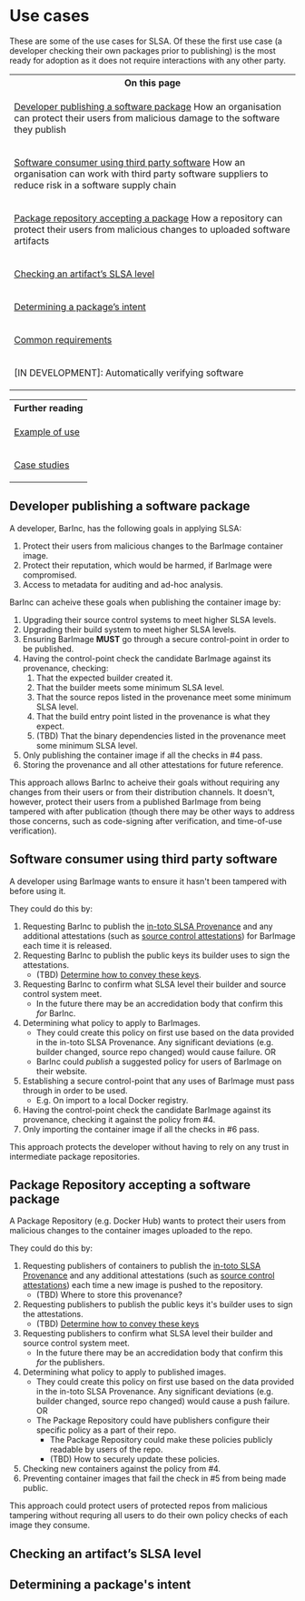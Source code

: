 # Use cases

<span class="subtitle">

These are some of the use cases for SLSA.  Of these the first use case (a developer checking
their own packages prior to publishing) is the most ready for adoption as it does not require
interactions with any other party.

</span>

<table class="link-tree">
<th>On this page</th>
<tr>
<td>

[Developer publishing a software package](#developer-publishing-a-software-package)
How an organisation can protect their users from malicious damage to the software they publish

</td>
</tr>
<tr>
<td>

[Software consumer using third party software](#software-consumer-using-third-party-software)
How an organisation can work with third party software suppliers to reduce risk in a software supply chain

</td>
</tr>
<tr>
<td>

[Package repository accepting a package](#package-repository-accepting-a-software-package)
How a repository can protect their users from malicious changes to uploaded software artifacts
</td>
</tr>
<tr>
<td>

[Checking an artifact’s SLSA level](#checking-an-artifacts-slsa-level)

</td>
</tr>
<tr>
<td>

[Determining a package’s intent](#determining-a-packages-intent)

</td>
</tr>
<tr>
<td>

[Common requirements](#common-requirements)

</td>
</tr>
<tr>
<td>

[IN DEVELOPMENT]: Automatically verifying software
</td>
</tr>

</table>

<table class="link-tree">
<th>Further reading</th>
<tr>
<td>

[Example of use](/example.md)

</td>
</tr>
<tr>
<td>

[Case studies](https://github.com/slsa-framework/slsa/tree/main/case-studies)

</td>
</tr>

</table>

## Developer publishing a software package

A developer, BarInc, has the following goals in applying SLSA:

1.  Protect their users from malicious changes to the BarImage container image.
2.  Protect their reputation, which would be harmed, if BarImage were compromised.
3.  Access to metadata for auditing and ad-hoc analysis.

BarInc can acheive these goals when publishing the container image by:

1.  Upgrading their source control systems to meet higher SLSA levels.
2.  Upgrading their build system to meet higher SLSA levels.
3.  Ensuring BarImage **MUST** go through a secure control-point in order to be published.
4.  Having the control-point check the candidate BarImage against its provenance, checking:
    1.  That the expected builder created it.
    2.  That the builder meets some minimum SLSA level.
    3.  That the source repos listed in the provenance meet some minimum SLSA level.
    4.  That the build entry point listed in the provenance is what they expect.
    5.  (TBD) That the binary dependencies listed in the provenance meet some minimum SLSA level.
5.  Only publishing the container image if all the checks in #4 pass.
6.  Storing the provenance and all other attestations for future reference.

This approach allows BarInc to acheive their goals without requiring any changes from their users
or from their distribution channels.  It doesn't, however, protect their users from a published
BarImage from being tampered with after publication (though there may be other ways to address
those concerns, such as code-signing after verification, and time-of-use verification).

## Software consumer using third party software

A developer using BarImage wants to ensure it hasn't been tampered with before using it.

They could do this by:

1.  Requesting BarInc to publish the [in-toto SLSA Provenance] and any additional attestations (such
    as [source control attestations]) for BarImage each time it is released.
2.  Requesting BarInc to publish the public keys its builder uses to sign the attestations.
    -   (TBD) [Determine how to convey these keys].
3.  Requesting BarInc to confirm what SLSA level their builder and source control system meet.
    -   In the future there may be an accredidation body that confirm this _for_ BarInc.
4.  Determining what policy to apply to BarImages.
    -   They could create this policy on first use based on the data provided in the in-toto SLSA Provenance.
        Any significant deviations (e.g. builder changed, source repo changed) would cause failure. OR
    -   BarInc could _publish_ a suggested policy for users of BarImage on their website.
5.  Establishing a secure control-point that any uses of BarImage must pass through in order to be used.
    -   E.g. On import to a local Docker registry.
6.  Having the control-point check the candidate BarImage against its provenance, checking it against the
    policy from #4.
7.  Only importing the container image if all the checks in #6 pass.

This approach protects the developer without having to rely on any trust in intermediate package
repositories.

## Package Repository accepting a software package

A Package Repository (e.g. Docker Hub) wants to protect their users from malicious changes to the
container images uploaded to the repo.

They could do this by:

1.  Requesting publishers of containers to publish the [in-toto SLSA Provenance] and any additional
    attestations (such as [source control attestations]) each time a new image is pushed to the
    repository.
    -   (TBD) Where to store this provenance?
2.  Requesting publishers to publish the public keys it's builder uses to sign the attestations.
    -   (TBD) [Determine how to convey these keys]
3.  Requesting publishers to confirm what SLSA level their builder and source control system meet.
    -   In the future there may be an accredidation body that confirm this _for_ the publishers.
4.  Determining what policy to apply to published images.
    -   They could create this policy on first use based on the data provided in the in-toto SLSA Provenance.
        Any significant deviations (e.g. builder changed, source repo changed) would cause a push
        failure. OR
    -   The Package Repository could have publishers configure their specific policy as a part of their
        repo.
        -   The Package Repository could make these policies publicly readable by users of the repo.
        -   (TBD) How to securely update these policies.
5.  Checking new containers against the policy from #4.
6.  Preventing container images that fail the check in #5 from being made public.

This approach could protect users of protected repos from malicious tampering without requring all
users to do their own policy checks of each image they consume.

## Checking an artifact’s SLSA level

## Determining a package's intent

[Determine how to convey these keys]: https://github.com/slsa-framework/slsa/issues/101
[in-toto SLSA Provenance]: https://slsa.dev/provenance
[source control attestations]: https://github.com/in-toto/attestation/issues/47
